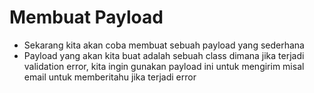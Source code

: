 # Membuat Payload
* Sekarang kita akan coba membuat sebuah payload yang sederhana
* Payload yang akan kita buat adalah sebuah class dimana jika terjadi validation error, kita ingin gunakan payload ini untuk mengirim misal email untuk memberitahu jika terjadi error
